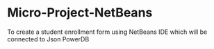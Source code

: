 # Micro-Project-NetBeans
To create a student enrollment form using NetBeans IDE which will be connected to Json PowerDB 
